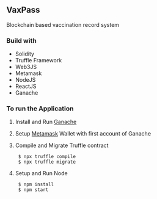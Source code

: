 ## VaxPass
Blockchain based vaccination record system

### Build with
- Solidity
- Truffle Framework
- Web3JS
- Metamask
- NodeJS
- ReactJS
- Ganache

### To run the Application
1. Install and Run [Ganache](https://trufflesuite.com/ganache/index.html)
2. Setup [Metamask](https://metamask.io) Wallet with first account of Ganache
3. Compile and Migrate Truffle contract

        $ npx truffle compile
        $ npx truffle migrate

4. Setup and Run Node

        $ npm install
        $ npm start